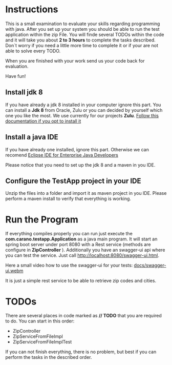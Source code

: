 # Instructions
This is a small examination to evaluate your skills regarding programming with java. After you set up your system you should be able to run the test application within the zip File.
You will finde several TODOs within the code and it will take you about **2 to 3 hours** to complete the tasks described. Don`t worry if you need a little more time to complete it or if your are not able to solve every TODO.

When you are finished with your work send us your code back for evaluation.

Have fun! 

## Install jdk 8 
If you have already a jdk 8 installed in your computer ignore this part. 
You can install a **Jdk 8** from Oracle, Zulu or you can decided by yourself which one you like the most.
We use currently for our projects **Zulu**. [Follow this documentation if you opt to install it](https://docs.azul.com/zulu/zuludocs/ZuluUserGuide/InstallingZulu/InstallZulu.htm)

## Install a java IDE
If you have already one installed, ignore this part. 
Otherwise we can recomend [Eclipse IDE for Enterprise Java Developers](https://www.eclipse.org/downloads/packages/release/2020-03/r/eclipse-ide-enterprise-java-developers-includes-incubating-components)

Please notice that you need to set up the jdk 8 and a maven in you IDE.


## Configure the TestApp project in your IDE

Unzip the files into a folder and import it as maven project in you IDE.
Please perform a maven install to verify that everything is working.

# Run the Program

If everything compiles properly you can run just execute the __com.carano.testapp.Application__ as a java main program.
It will start an spring boot server under port 8080 with a Rest service (methods are configure in __ZipController__ ).
Additionally you have an swagger-ui api where you can test the service. Just call [http://localhost:8080/swagger-ui.html](http://localhost:8080/swagger-ui.html).

Here a small video how to use the swagger-ui for your tests:  [docs/swagger-ui.webm](docs/swagger-ui.webm)

It is just a simple rest service to be able to retrieve zip codes and cities.

# TODOs

There are several places in code marked as **// TODO** that you are required to do.
You can start in this order:
 * ZipController
 * ZipServiceFromFileImpl
 * ZipServiceFromFileImplTest
 
If you can not finish everything, there is no problem, but best if you can perform the tasks in the described order.
 
 
